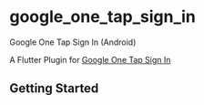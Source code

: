 # google_one_tap_sign_in

Google One Tap Sign In (Android)

A Flutter Plugin for [Google One Tap Sign In](https://developers.google.com/identity/one-tap/android/get-started)

## Getting Started

